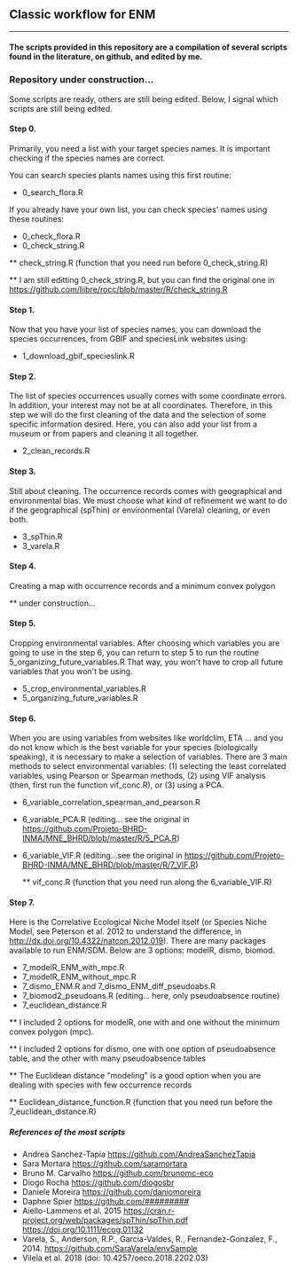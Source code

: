 
## Classic workflow for ENM
________________________________________________________________________________


#### The scripts provided in this repository are a compilation of several scripts found in the literature, on github, and edited by me.



### **Repository under construction...**
Some scripts are ready, others are still being edited. Below, I signal which scripts are still being edited.



#### Step 0.

Primarily, you need a list with your target species names.
It is important checking if the species names are correct. 

You can search species plants names using this first routine:

* 0_search_flora.R

If you already have your own list, you can check species' names using 
these routines:

* 0_check_flora.R
* 0_check_string.R

** check_string.R (function that you need run before 0_check_string.R)

** I am still editting 0_check_string.R, but you can find the original one in
<https://github.com/liibre/rocc/blob/master/R/check_string.R>



#### Step 1.

Now that you have your list of species names, you can download the species 
occurrences, from GBIF and speciesLink websites using:

* 1_download_gbif_specieslink.R



#### Step 2.

The list of species occurrences usually comes with some coordinate errors. 
In addition, your interest may not be at all coordinates. 
Therefore, in this step we will do the first cleaning of the data and the 
selection of some specific information desired.
Here, you can also add your list from a museum or from papers and cleaning it all together.

* 2_clean_records.R



#### Step 3.

Still about cleaning.
The occurrence records comes with geographical and environmental bias.
We must choose what kind of refinement we want to do if the geographical (spThin) or environmental (Varela) cleaning, or even both.

* 3_spThin.R
* 3_varela.R



#### Step 4.

Creating a map with occurrence records and a minimum convex polygon

** under construction...



#### Step 5.

Cropping environmental variables.
After choosing which variables you are going to use 
in the step 6, you can return to step 5 to run the routine 5_organizing_future_variables.R
That way, you won't have to crop all future variables that you won't be using.

* 5_crop_environmental_variables.R
* 5_organizing_future_variables.R



#### Step 6.

When you are using variables from websites like worldclim, ETA ... 
and you do not know which is the best variable for your species (biologically speaking), 
it is necessary to make a selection of variables. 
There are 3 main methods to select environmental variables: 
(1) selecting the least correlated variables, using Pearson or Spearman methods, 
(2) using VIF analysis (then, first run the function vif_conc.R), or (3) using a PCA.

* 6_variable_correlation_spearman_and_pearson.R
* 6_variable_PCA.R (editing... see the original in <https://github.com/Projeto-BHRD-INMA/MNE_BHRD/blob/master/R/5_PCA.R>)
* 6_variable_VIF.R (editing...see the original in <https://github.com/Projeto-BHRD-INMA/MNE_BHRD/blob/master/R/7_VIF.R>)
  
  ** vif_conc.R (function that you need run along the 6_variable_VIF.R)



#### Step 7.

Here is the Correlative Ecological Niche Model itself (or Species Niche Model, see Peterson et al. 2012 to understand the difference, in <http://dx.doi.org/10.4322/natcon.2012.019>).
There are many packages available to run ENM/SDM. 
Below are 3 options: modelR, dismo, biomod. 

* 7_modelR_ENM_with_mpc.R
* 7_modelR_ENM_without_mpc.R
* 7_dismo_ENM.R and 7_dismo_ENM_diff_pseudoabs.R
* 7_biomod2_pseudoans.R (editing... here, only pseudoabsence routine)
* 7_euclidean_distance.R


** I included 2 options for modelR, one with and one without the minimum convex polygon (mpc).

** I included 2 options for dismo, one with one option of pseudoabsence table, and the other with many pseudoabsence tables

** The Euclidean distance "modeling" is a good option when you are dealing with species with few occurrence records

** Euclidean_distance_function.R (function that you need run before the 7_euclidean_distance.R)




##### References of the most scripts

* Andrea Sanchez-Tapia 
https://github.com/AndreaSanchezTapia
* Sara Mortara 
https://github.com/saramortara
* Bruno M. Carvalho 
https://github.com/brunomc-eco
* Diogo Rocha 
https://github.com/diogosbr
* Daniele Moreira 
https://github.com/daniomoreira
* Daphne Spier 
https://github.com/#########
* Aiello-Lammens et al. 2015
https://cran.r-project.org/web/packages/spThin/spThin.pdf
https://doi.org/10.1111/ecog.01132
* Varela, S., Anderson, R.P., Garcia-Valdes, R., Fernandez-Gonzalez, F., 2014. 
https://github.com/SaraVarela/envSample
* Vilela et al. 2018 (doi: 10.4257/oeco.2018.2202.03)


